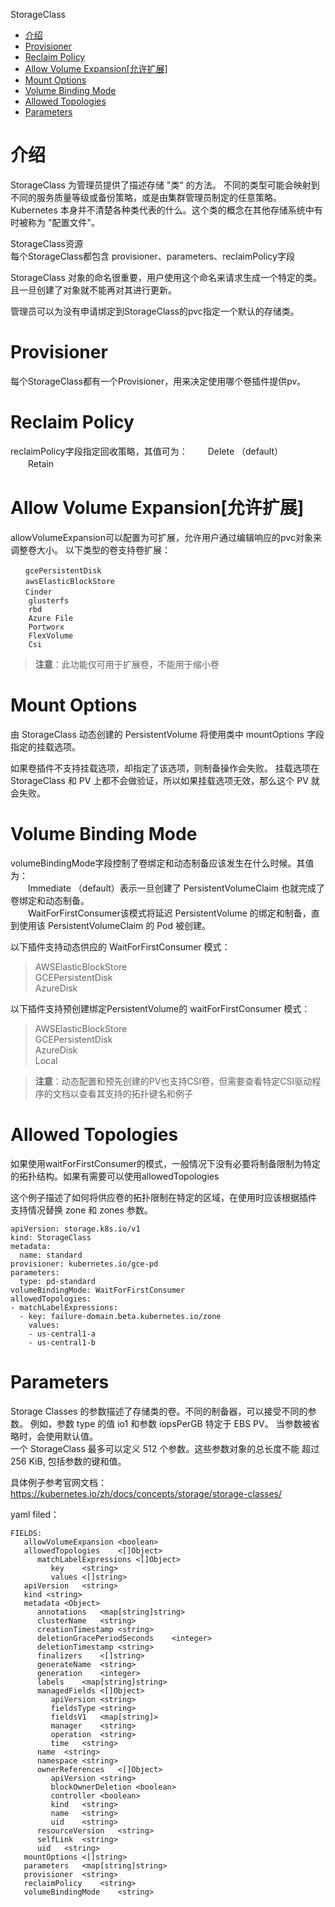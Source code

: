StorageClass

<!-- TOC -->

- [介绍](#介绍)
- [Provisioner](#provisioner)
- [Reclaim Policy](#reclaim-policy)
- [Allow Volume Expansion[允许扩展]](#allow-volume-expansion允许扩展)
- [Mount Options](#mount-options)
- [Volume Binding Mode](#volume-binding-mode)
- [Allowed Topologies](#allowed-topologies)
- [Parameters](#parameters)

<!-- /TOC -->

# 介绍  
StorageClass 为管理员提供了描述存储 "类" 的方法。 不同的类型可能会映射到不同的服务质量等级或备份策略，或是由集群管理员制定的任意策略。 Kubernetes 本身并不清楚各种类代表的什么。这个类的概念在其他存储系统中有时被称为 "配置文件"。

StorageClass资源  
每个StorageClass都包含 provisioner、parameters、reclaimPolicy字段

StorageClass 对象的命名很重要，用户使用这个命名来请求生成一个特定的类。且一旦创建了对象就不能再对其进行更新。

管理员可以为没有申请绑定到StorageClass的pvc指定一个默认的存储类。

# Provisioner
每个StorageClass都有一个Provisioner，用来决定使用哪个卷插件提供pv。

# Reclaim Policy
reclaimPolicy字段指定回收策略，其值可为：
　　Delete （default）
　　Retain

# Allow Volume Expansion[允许扩展]
allowVolumeExpansion可以配置为可扩展，允许用户通过编辑响应的pvc对象来调整卷大小。
以下类型的卷支持卷扩展：
```
　　gcePersistentDisk
　　awsElasticBlockStore
　　Cinder
    glusterfs
    rbd
    Azure File
    Portworx
    FlexVolume
    Csi
```
> **注意**：此功能仅可用于扩展卷，不能用于缩小卷
　　
# Mount Options
由 StorageClass 动态创建的 PersistentVolume 将使用类中 mountOptions 字段指定的挂载选项。  

如果卷插件不支持挂载选项，却指定了该选项，则制备操作会失败。 挂载选项在 StorageClass 和 PV 上都不会做验证，所以如果挂载选项无效，那么这个 PV 就会失败。

# Volume Binding Mode
volumeBindingMode字段控制了卷绑定和动态制备应该发生在什么时候。其值为：  
　　Immediate （default）表示一旦创建了 PersistentVolumeClaim 也就完成了卷绑定和动态制备。   
　　WaitForFirstConsumer该模式将延迟 PersistentVolume 的绑定和制备，直到使用该 PersistentVolumeClaim 的 Pod 被创建。   

以下插件支持动态供应的 WaitForFirstConsumer 模式：
> AWSElasticBlockStore  
> GCEPersistentDisk  
> AzureDisk  

以下插件支持预创建绑定PersistentVolume的 waitForFirstConsumer 模式：
> AWSElasticBlockStore  
> GCEPersistentDisk  
> AzureDisk  
> Local  

>**注意**：动态配置和预先创建的PV也支持CSI卷，但需要查看特定CSI驱动程序的文档以查看其支持的拓扑键名和例子

# Allowed Topologies
如果使用waitForFirstConsumer的模式，一般情况下没有必要将制备限制为特定的拓扑结构。如果有需要可以使用allowedTopologies

这个例子描述了如何将供应卷的拓扑限制在特定的区域，在使用时应该根据插件 支持情况替换 zone 和 zones 参数。

```
apiVersion: storage.k8s.io/v1
kind: StorageClass
metadata:
  name: standard
provisioner: kubernetes.io/gce-pd
parameters:
  type: pd-standard
volumeBindingMode: WaitForFirstConsumer
allowedTopologies:
- matchLabelExpressions:
  - key: failure-domain.beta.kubernetes.io/zone
    values:
    - us-central1-a
    - us-central1-b
```

# Parameters
Storage Classes 的参数描述了存储类的卷。不同的制备器，可以接受不同的参数。 例如，参数 type 的值 io1 和参数 iopsPerGB 特定于 EBS PV。 当参数被省略时，会使用默认值。  
一个 StorageClass 最多可以定义 512 个参数。这些参数对象的总长度不能 超过 256 KiB, 包括参数的键和值。

具体例子参考官网文档：
https://kubernetes.io/zh/docs/concepts/storage/storage-classes/









yaml filed：
```
FIELDS:
   allowVolumeExpansion	<boolean>
   allowedTopologies	<[]Object>
      matchLabelExpressions	<[]Object>
         key	<string>
         values	<[]string>
   apiVersion	<string>
   kind	<string>
   metadata	<Object>
      annotations	<map[string]string>
      clusterName	<string>
      creationTimestamp	<string>
      deletionGracePeriodSeconds	<integer>
      deletionTimestamp	<string>
      finalizers	<[]string>
      generateName	<string>
      generation	<integer>
      labels	<map[string]string>
      managedFields	<[]Object>
         apiVersion	<string>
         fieldsType	<string>
         fieldsV1	<map[string]>
         manager	<string>
         operation	<string>
         time	<string>
      name	<string>
      namespace	<string>
      ownerReferences	<[]Object>
         apiVersion	<string>
         blockOwnerDeletion	<boolean>
         controller	<boolean>
         kind	<string>
         name	<string>
         uid	<string>
      resourceVersion	<string>
      selfLink	<string>
      uid	<string>
   mountOptions	<[]string>
   parameters	<map[string]string>
   provisioner	<string>
   reclaimPolicy	<string>
   volumeBindingMode	<string>

```